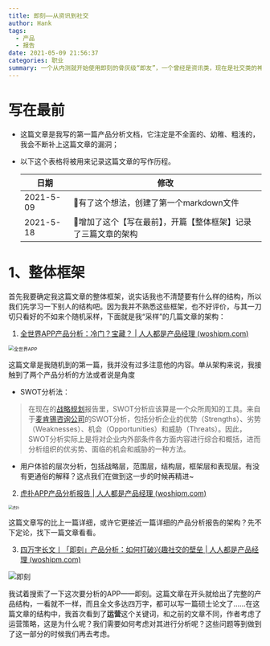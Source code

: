 ```yaml
---
title: 即刻——从资讯到社交
author: Hank
tags:
  - 产品
  - 报告
date: 2021-05-09 21:56:37
categories: 职业
summary: 一个从内测就开始使用即刻的骨灰级“即友”，一个曾经是资讯类，现在是社交类的神奇APP。
---
```


# 写在最前

+ 这篇文章是我写的第一篇产品分析文档，它注定是不全面的、幼稚、粗浅的，我会不断补上这篇文章的漏洞；

+ 以下这个表格将被用来记录这篇文章的写作历程。

  | 日期      | 修改                                                         |
  | --------- | ------------------------------------------------------------ |
  | 2021-5-09 | 🚩有了这个想法，创建了第一个markdown文件                      |
  | 2021-5-18 | 🚩增加了这个【写在最前】，开篇【整体框架】记录了三篇文章的架构 |

# 1、整体框架

首先我要确定我这篇文章的整体框架，说实话我也不清楚要有什么样的结构，所以我们先学习一下别人的结构吧。因为我并不熟悉这些框架，也不好评价，与其一刀切只看好的不如来个随机采样，下面就是我“采样”的几篇文章的架构：

1. [全世界APP产品分析：冷门？宝藏？ | 人人都是产品经理 (woshipm.com)](http://www.woshipm.com/evaluating/4391597.html)

<img src="https://my-picbed.oss-cn-hangzhou.aliyuncs.com/img/20210518223206.png" alt="全世界APP" style="zoom: 67%;" />

这篇文章是我随机到的第一篇，我并没有过多注意他的内容。单从架构来说，我接触到了两个产品分析的方法或者说是角度

+ SWOT分析法：

> 在现在的[战略规划](https://wiki.mbalib.com/wiki/战略规划)报告里，SWOT分析应该算是一个众所周知的工具。来自于[麦肯锡咨询公司](https://wiki.mbalib.com/wiki/麦肯锡咨询公司)的SWOT分析，包括分析企业的优势（Strengths）、劣势（Weaknesses）、机会（Opportunities）和威胁（Threats）。因此，SWOT分析实际上是将对企业内外部条件各方面内容进行综合和概括，进而分析组织的优劣势、面临的机会和威胁的一种方法。

+ 用户体验的层次分析，包括战略层，范围层，结构层，框架层和表现层。有没有更通俗的解释？这点我们在做到这一步的时候再精进~

2. [虎扑APP产品分析报告 | 人人都是产品经理 (woshipm.com)](http://www.woshipm.com/evaluating/3757410.html)

<img src="https://my-picbed.oss-cn-hangzhou.aliyuncs.com/img/20210518224249.png" alt="虎扑" style="zoom:50%;" />

这篇文章写的比上一篇详细，或许它更接近一篇详细的产品分析报告的架构？先不下定论，找下一篇文章看看。

3. [四万字长文丨「即刻」产品分析：如何打破兴趣社交的壁垒 | 人人都是产品经理 (woshipm.com)](http://www.woshipm.com/evaluating/2883948.html)

![即刻](https://my-picbed.oss-cn-hangzhou.aliyuncs.com/img/20210518225319.png)

我试着搜索了一下这次要分析的APP——即刻。这篇文章在开头就给出了完整的产品结构，一看就不一样，而且全文多达四万字，都可以写一篇硕士论文了……在这篇文章的结构中，我首次看到了**运营**这个关键词，和之前的文章不同，作者考虑了运营策略，这是为什么呢？我们需要如何考虑对其进行分析呢？这些问题等到做到了这一部分的时候我们再去考虑。

